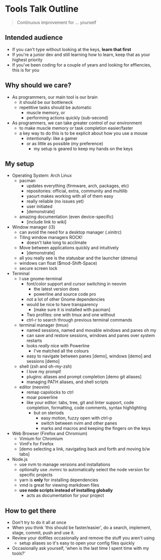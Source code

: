 # Tools Talk Outline

> Continuous improvement for ... yourself

## Intended audience

  * If you can't type without looking at the keys, **learn that first**
  * If you're a junior dev and still learning how to learn, keep that as your highest priority
  * If you've been coding for a couple of years and looking for effiencies, this is for you


## Why should we care?

* As programmers, our main tool is our brain
  - it should be our bottleneck
  - repetitive tasks should be automatic
    * muscle memory, or
    * performing actions quickly (sub-second)
* As programmers, we can take greater control of our environment
  - to make muscle memory or task completion easier/faster
  - a key way to do this is to be explicit about how you use a mouse
    * intentionally: like a gamer
    * or as little as possible (my preference)
      - my setup is geared to keep my hands on the keys


## My setup

* Operating System: Arch Linux
  - pacman
    * updates everything (firmware, arch, packages, etc)
    * repositories: official, extra, community and multilib
    * yaourt makes working with all of them easy
    * really reliable (no issues yet)
    * user initiated
    * [demonstrate]
  - amazing documentation (even device-specific)
    * [include link to wiki]
* Window manager (i3)
  - can avoid the need for a desktop manager (.xinitrc)
  - Tiling window managers ROCK!
    * doesn't take long to acclimate
  - Move between applications quickly and intuitively
    * [demonstrate]
  - all you really see is the statusbar and the launcher (dmenu)
  - windows can float ($mod-Shift-Space)
  - secure screen lock
* Terminal
  - I use gnome-terminal
    * font/color support and cursor switching in neovim
      - the latest version does
      - powerline and source code pro
    * not a lot of other Gnome dependencies
    * would be nice to have transparency
      - [make sure it is installed with pacman]
    * Two profiles: one with tmux and one without
    * ctrl-r to search through previous terminal commands
  - terminal manager (tmux)
    * named sessions, named and movable windows and panes oh my
    * can save and restore sessions, windows and panes over system restarts
    * looks _really_ nice with Powerline
      - I've matched all the colours
    * easy to navigate between panes [demo], windows [demo] and sessions [demo]
  - shell (zsh and oh-my-zsh)
    * I love my prompt!
    * plugins: aliases and prompt completion [demo git aliases]
    * managing PATH aliases, and shell scripts
  - editor (neovim)
    * remap capslocks to ctrl
    * moar powerline
    * like your editor: tabs, tree, git and linter support, code completion, formatting, code comments, syntax highlighting
      - but on steriods
        * easy motion, fuzzy open with ctrl-p
        * switch between nvim and other panes
        * marks and macros and keeping the fingers on the keys
* Web Browser (Firefox and Chromium)
  - Vimium for Chromium
  - VimFx for Firefox
  - [demo selecting a link, navigating back and forth and moving b/w tabs]
* Node.js
  - use nvm to manage versions and installations
  - optionally use .nvmrc to automatically select the node version for specific projects
  - yarn is **only** for installing dependencies
  - vmd is great for viewing markdown files
  - **use node scripts instead of installing globally**
    - acts as documentation for your project


## How to get there

* Don't try to do it all at once
* When you think 'this should be faster/easier', do a search, implement, stage, commit, push and use it.
* Review your dotfiles occasionally and remove the stuff you aren't using
  - setup aliases so it's easy to open your config files quickly
* Occasionally ask yourself, 'when is the last time I spent time with my tools?'

